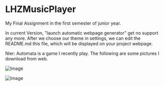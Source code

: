 # LHZMusicPlayer
My Final Assignment in the first semester of junior year.

In current Version, "launch automatic webpage generator" get no support any more. After we choose our theme in settings, we can edit the README.md this file, which will be displayed on your project webpage.

Nier: Automata is a game I recently play. The following are some pictures I download from web. 

![Image](https://github.com/BAJIAObujie/LHZMusicPlayer/blob/master/MyPictures/gamersky_05origin_09_201712820215AF.JPG)

![Image](https://github.com/BAJIAObujie/LHZMusicPlayer/blob/master/MyPictures/gamersky_06origin_11_20174152140623.JPG)


